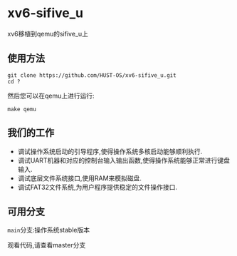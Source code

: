 # xv6-sifive_u

xv6移植到qemu的sifive_u上

## 使用方法

```
git clone https://github.com/HUST-OS/xv6-sifive_u.git
cd ?
```

然后您可以在qemu上进行运行:

```
make qemu
```

## 我们的工作

- 调试操作系统启动的引导程序,使得操作系统多核启动能够顺利执行.
- 调试UART机器和对应的控制台输入输出函数,使得操作系统能够正常进行键盘输入.
- 调试底层文件系统接口,使用RAM来模拟磁盘.
- 调试FAT32文件系统,为用户程序提供稳定的文件操作接口.

## 可用分支

`main`分支:操作系统stable版本

观看代码,请查看master分支
